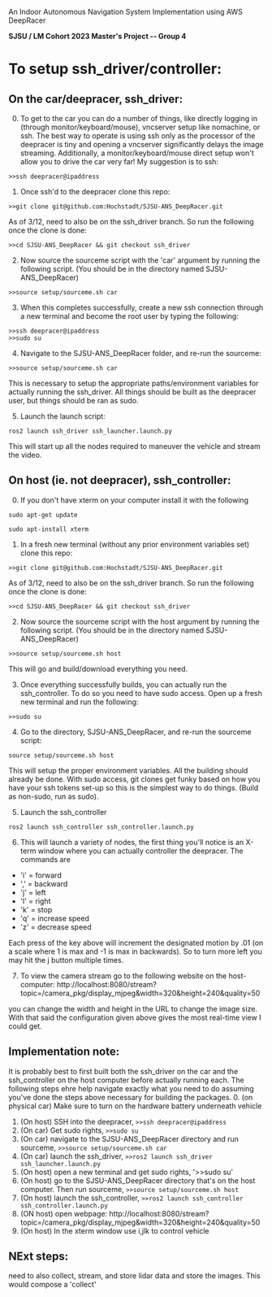 An Indoor Autonomous Navigation System Implementation using AWS DeepRacer  

**SJSU / LM Cohort 2023 Master's Project -- Group 4**



# To setup ssh_driver/controller:
## On the car/deepracer, ssh_driver:
0. To get to the car you can do a number of things, like directly
logging in (through monitor/keyboard/mouse), vncserver setup like 
nomachine, or ssh. The best way to operate is using ssh only as the processor
of the deepracer is tiny and opening a vncserver significantly delays the
image streaming. Additionally, a monitor/keyboard/mouse direct setup
won't allow you to drive the car very far! My suggestion is to ssh:

```>>ssh deepracer@ipaddress```

1. Once ssh'd to the deepracer clone this repo:

```>>git clone git@github.com:Hochstadt/SJSU-ANS_DeepRacer.git```

As of 3/12, need to also be on the ssh_driver branch. So run the following once the clone
is done:

```>>cd SJSU-ANS_DeepRacer && git checkout ssh_driver```

2. Now source the sourceme script with the 'car' argument by running the following script.
(You should be in the directory named SJSU-ANS_DeepRacer)

```>>source setup/sourceme.sh car ```

3. When this completes successfully, create a new ssh connection through a new terminal
and become the root user by typing the following:
```
>>ssh deepracer@ipaddress
>>sudo su
```

4. Navigate to the SJSU-ANS_DeepRacer folder, and re-run the sourceme:

```>>source setup/sourceme.sh car```

This is necessary to setup the appropriate paths/environment variables
for actually running the ssh_driver. All things should be built as the
deepracer user, but things should be ran as sudo.

5. Launch the launch script:

```ros2 launch ssh_driver ssh_launcher.launch.py```

This will start up all the nodes required to maneuver the vehicle and
stream the video.

## On host (ie. not deepracer), ssh_controller:
0. If you don't have xterm on your computer install it with the following

```
sudo apt-get update

sudo apt-install xterm
```
1. In a fresh new terminal (without any prior environment variables set) clone this repo: 

```>>git clone git@github.com:Hochstadt/SJSU-ANS_DeepRacer.git```

As of 3/12, need to also be on the ssh_driver branch. So run the following once the clone
is done:

```>>cd SJSU-ANS_DeepRacer && git checkout ssh_driver```

2. Now source the sourceme script with the host argument by running the following script. 
(You should be in the directory named SJSU-ANS_DeepRacer)

```>>source setup/sourceme.sh host ```

This will go and build/download everything you need.

3. Once everything successfully builds, you can actually run the ssh_controller. To do so
you need to have sudo access. Open up a fresh new terminal and run the following:

```>>sudo su```

4. Go to the directory, SJSU-ANS_DeepRacer, and re-run the sourceme script:

```source setup/sourceme.sh host```

This will setup the proper environment variables. All the building should already
be done. With sudo access, git clones get funky based on how you have your ssh
tokens set-up so this is the simplest way to do things. (Build as non-sudo, run
as sudo).

5. Launch the ssh_controller

```ros2 launch ssh_controller ssh_controller.launch.py```

6. This will launch a variety of nodes, the first thing you'll notice is
an X-term window where you can actually controller the deepracer. The commands
are 
- 'i' = forward
- ',' = backward
- 'j' = left
- 'l' = right
- 'k' = stop
- 'q' = increase speed
- 'z' = decrease speed

Each press of the key above will increment the designated motion by .01 (on a scale
where 1 is max and -1 is max in backwards). So to turn more left you may hit the
j button multiple times. 

7. To view the camera stream go to the following website on the host-computer:
http://localhost:8080/stream?topic=/camera_pkg/display_mjpeg&width=320&height=240&quality=50

you can change the width and height in the URL to change the image size. With that said the
configuration given above gives the most real-time view I could get.

## Implementation note:
It is probably best to first built both the ssh_driver on the car and the ssh_controller
on the host computer before actually running each. The following steps ehre help navigate
exactly what you need to do assuming you've done the steps above necessary for building
the packages.
0. (on physical car) Make sure to turn on the hardware battery underneath vehicle
1. (On host) SSH into the deepracer, `>>ssh deepracer@ipaddress`
2. (On car) Get sudo rights, `>>sudo su`
3. (On car) navigate to the SJSU-ANS_DeepRacer directory and run sourceme, `>>source setup/sourceme.sh car`
4. (On car) launch the ssh_driver, `>>ros2 launch ssh_driver ssh_launcher.launch.py`
5. (On host) open a new terminal and get sudo rights, '>>sudo su'
6. (On host) go to the SJSU-ANS_DeepRacer directory that's on the host computer. Then run sourceme, `>>source setup/sourceme.sh host`
7. (On host) launch the ssh_controller, `>>ros2 launch ssh_controller ssh_controller.launch.py`
8. (ON host) open webpage: http://localhost:8080/stream?topic=/camera_pkg/display_mjpeg&width=320&height=240&quality=50
9. (On host) In the xterm window use i,jlk to control vehicle



## NExt steps:
need to also collect, stream, and store lidar data and store the images. This would compose a 'collect'
